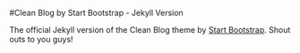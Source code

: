 #Clean Blog by Start Bootstrap - Jekyll Version

The official Jekyll version of the Clean Blog theme by [Start Bootstrap](http://startbootstrap.com/).
Shout outs to you guys!